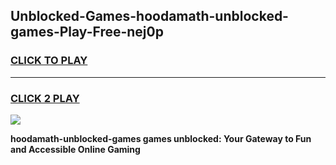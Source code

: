 
## Unblocked-Games-hoodamath-unblocked-games-Play-Free-nej0p
<h3>
<a href="https://premium76.site?title=hoodamath-unblocked-games&ref=17A">CLICK TO PLAY</a></h3>
<hr>

<h3>
<a href="https://premium76.site?title=hoodamath-unblocked-games&ref=17A">CLICK 2 PLAY</a>
  
</h3>

<a href="https://premium76.site?title=hoodamath-unblocked-games&ref=17A"><img src="https://clearcache.store/games.png"></a>


**hoodamath-unblocked-games games unblocked: Your Gateway to Fun and Accessible Online Gaming**
